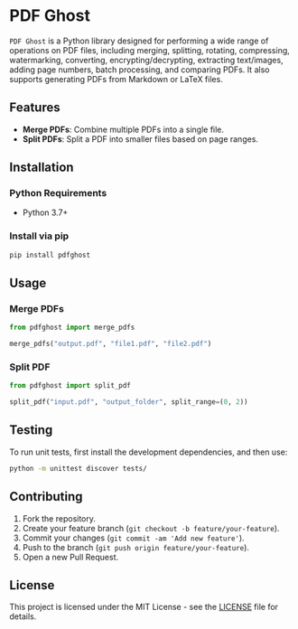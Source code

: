 # PDF Ghost

`PDF Ghost` is a Python library designed for performing a wide range of operations on PDF files, including merging, splitting, rotating, compressing, watermarking, converting, encrypting/decrypting, extracting text/images, adding page numbers, batch processing, and comparing PDFs. It also supports generating PDFs from Markdown or LaTeX files.

## Features

- **Merge PDFs**: Combine multiple PDFs into a single file.
- **Split PDFs**: Split a PDF into smaller files based on page ranges.

## Installation

### Python Requirements

- Python 3.7+

### Install via pip

```bash
pip install pdfghost
```

## Usage

### Merge PDFs
```python
from pdfghost import merge_pdfs

merge_pdfs("output.pdf", "file1.pdf", "file2.pdf")
```

### Split PDF
```python
from pdfghost import split_pdf

split_pdf("input.pdf", "output_folder", split_range=(0, 2))
```

## Testing

To run unit tests, first install the development dependencies, and then use:

```bash
python -m unittest discover tests/
```

## Contributing

1. Fork the repository.
2. Create your feature branch (`git checkout -b feature/your-feature`).
3. Commit your changes (`git commit -am 'Add new feature'`).
4. Push to the branch (`git push origin feature/your-feature`).
5. Open a new Pull Request.

## License

This project is licensed under the MIT License - see the [LICENSE](LICENSE) file for details.
